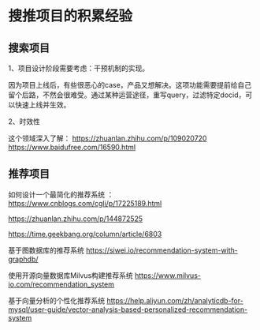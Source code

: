 # 搜推项目的积累经验

## 搜索项目

1、项目设计阶段需要考虑：干预机制的实现。

因为项目上线后，有些很恶心的case，产品又想解决。这项功能需要提前给自己留个后路，不然会很难受。通过某种运营途径，重写query，过滤特定docid，可以快速上线并生效。

2、时效性

这个领域深入了解：
https://zhuanlan.zhihu.com/p/109020720
https://www.baidufree.com/16590.html



## 推荐项目

如何设计一个最简化的推荐系统 ： https://www.cnblogs.com/cgli/p/17225189.html

https://zhuanlan.zhihu.com/p/144872525

https://time.geekbang.org/column/article/6803

基于图数据库的推荐系统
https://siwei.io/recommendation-system-with-graphdb/

使用开源向量数据库Milvus构建推荐系统
https://www.milvus-io.com/recommendation_system

基于向量分析的个性化推荐系统
https://help.aliyun.com/zh/analyticdb-for-mysql/user-guide/vector-analysis-based-personalized-recommendation-system




